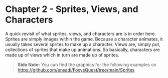 # Chapter 2 - Sprites, Views, and Characters

A quick revisit of what sprites, views, and characters are is in order here.  Sprites are simply images within the game.  Because a character animates, it usually takes several sprites to make up a character.  Views are, simply put, collections of sprites that make up animations.  So basically, characters are made up of views which in turn are made up of sprites.

> **Side Note:** You can find the graphics for the following examples on <a href="https://github.com/ensadi/FoxysQuest/tree/main/Sprites" target="_blank">https://github.com/ensadi/FoxysQuest/tree/main/Sprites</a>
